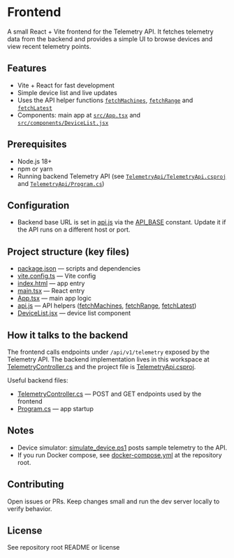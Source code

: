 # Frontend

A small React + Vite frontend for the Telemetry API. It fetches telemetry data from the backend and provides a simple UI to browse devices and view recent telemetry points.

## Features

- Vite + React for fast development
- Simple device list and live updates
- Uses the API helper functions [`fetchMachines`](telemetry-frontend/src/api.js), [`fetchRange`](telemetry-frontend/src/api.js) and [`fetchLatest`](telemetry-frontend/src/api.js)
- Components: main app at [`src/App.tsx`](telemetry-frontend/src/App.tsx) and [`src/components/DeviceList.jsx`](telemetry-frontend/src/components/DeviceList.jsx)

## Prerequisites

- Node.js 18+
- npm or yarn
- Running backend Telemetry API (see [`TelemetryApi/TelemetryApi.csproj`](TelemetryApi/TelemetryApi.csproj) and [`TelemetryApi/Program.cs`](TelemetryApi/Program.cs))

## Configuration

- Backend base URL is set in [api.js](http://_vscodecontentref_/1) via the [API_BASE](http://_vscodecontentref_/2) constant. Update it if the API runs on a different host or port.

## Project structure (key files)

- [package.json](http://_vscodecontentref_/3) — scripts and dependencies
- [vite.config.ts](http://_vscodecontentref_/4) — Vite config
- [index.html](http://_vscodecontentref_/5) — app entry
- [main.tsx](http://_vscodecontentref_/6) — React entry
- [App.tsx](http://_vscodecontentref_/7) — main app logic
- [api.js](http://_vscodecontentref_/8) — API helpers ([fetchMachines](http://_vscodecontentref_/9), [fetchRange](http://_vscodecontentref_/10), [fetchLatest](http://_vscodecontentref_/11))
- [DeviceList.jsx](http://_vscodecontentref_/12) — device list component

## How it talks to the backend

The frontend calls endpoints under `/api/v1/telemetry` exposed by the Telemetry API. The backend implementation lives in this workspace at [TelemetryController.cs](http://_vscodecontentref_/13) and the project file is [TelemetryApi.csproj](http://_vscodecontentref_/14).

Useful backend files:

- [TelemetryController.cs](http://_vscodecontentref_/15) — POST and GET endpoints used by the frontend
- [Program.cs](http://_vscodecontentref_/16) — app startup

## Notes

- Device simulator: [simulate_device.ps1](http://_vscodecontentref_/17) posts sample telemetry to the API.
- If you run Docker compose, see [docker-compose.yml](http://_vscodecontentref_/18) at the repository root.

## Contributing

Open issues or PRs. Keep changes small and run the dev server locally to verify behavior.

## License

See repository root README or license
